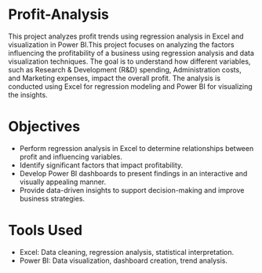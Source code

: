 # Profit-Analysis
 This project analyzes profit trends using regression analysis in Excel and visualization in Power BI.This project focuses on analyzing the factors influencing the profitability of a business using regression analysis and data visualization techniques. The goal is to understand how different variables, such as Research & Development (R&D) spending, Administration costs, and Marketing expenses, impact the overall profit. The analysis is conducted using Excel for regression modeling and Power BI for visualizing the insights.
# Objectives
- Perform regression analysis in Excel to determine relationships between profit and influencing variables.
- Identify significant factors that impact profitability. 
- Develop Power BI dashboards to present findings in an interactive and visually appealing manner.
- Provide data-driven insights to support decision-making and improve business strategies. 
# Tools Used
- Excel: Data cleaning, regression analysis, statistical interpretation.
- Power BI: Data visualization, dashboard creation, trend analysis.
